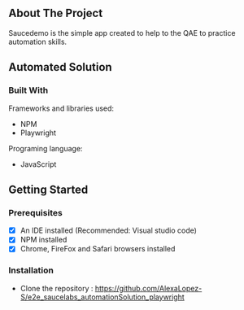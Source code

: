 <!-- ABOUT THE PROJECT -->
## About The Project
Saucedemo is the simple app created to help to the QAE to practice automation skills.

<!-- ABOUT THE AUTOMATION -->
## Automated Solution


### Built With
Frameworks and libraries used:
* NPM
* Playwright


Programing language:
* JavaScript
	
	 
<!-- GETTING STARTED -->
## Getting Started
	
### Prerequisites
- [x] An IDE installed  (Recommended: Visual studio code) 
- [x] NPM installed
- [x] Chrome, FireFox and Safari browsers installed 
	
### Installation
- Clone the repository : https://github.com/AlexaLopez-S/e2e_saucelabs_automationSolution_playwright 

